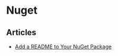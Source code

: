 # Nuget

## Articles

- [Add a README to Your NuGet Package](https://devblogs.microsoft.com/nuget/add-a-readme-to-your-nuget-package/)